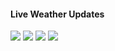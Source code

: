 #### Live Weather Updates 
<img src="ss/4.jpeg" >

<img src="ss/3.jpeg" >

<img src="ss/2.jpeg" >

<img src="ss/1.jpeg" >
